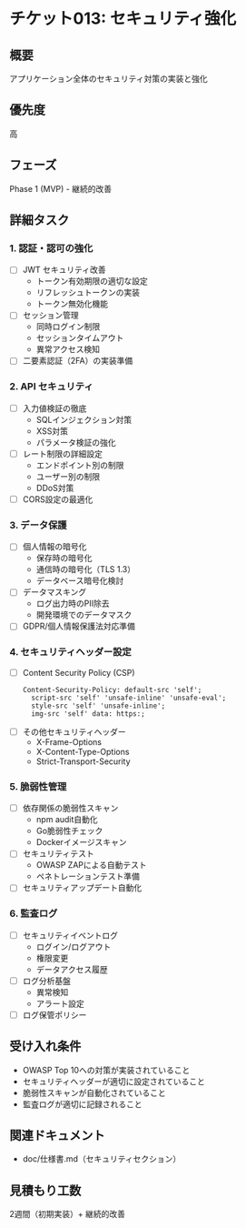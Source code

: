 # チケット013: セキュリティ強化

## 概要
アプリケーション全体のセキュリティ対策の実装と強化

## 優先度
高

## フェーズ
Phase 1 (MVP) - 継続的改善

## 詳細タスク

### 1. 認証・認可の強化
- [ ] JWT セキュリティ改善
  - トークン有効期限の適切な設定
  - リフレッシュトークンの実装
  - トークン無効化機能
- [ ] セッション管理
  - 同時ログイン制限
  - セッションタイムアウト
  - 異常アクセス検知
- [ ] 二要素認証（2FA）の実装準備

### 2. API セキュリティ
- [ ] 入力値検証の徹底
  - SQLインジェクション対策
  - XSS対策
  - パラメータ検証の強化
- [ ] レート制限の詳細設定
  - エンドポイント別の制限
  - ユーザー別の制限
  - DDoS対策
- [ ] CORS設定の最適化

### 3. データ保護
- [ ] 個人情報の暗号化
  - 保存時の暗号化
  - 通信時の暗号化（TLS 1.3）
  - データベース暗号化検討
- [ ] データマスキング
  - ログ出力時のPII除去
  - 開発環境でのデータマスク
- [ ] GDPR/個人情報保護法対応準備

### 4. セキュリティヘッダー設定
- [ ] Content Security Policy (CSP)
  ```nginx
  Content-Security-Policy: default-src 'self'; 
    script-src 'self' 'unsafe-inline' 'unsafe-eval'; 
    style-src 'self' 'unsafe-inline';
    img-src 'self' data: https:;
  ```
- [ ] その他セキュリティヘッダー
  - X-Frame-Options
  - X-Content-Type-Options
  - Strict-Transport-Security

### 5. 脆弱性管理
- [ ] 依存関係の脆弱性スキャン
  - npm audit自動化
  - Go脆弱性チェック
  - Dockerイメージスキャン
- [ ] セキュリティテスト
  - OWASP ZAPによる自動テスト
  - ペネトレーションテスト準備
- [ ] セキュリティアップデート自動化

### 6. 監査ログ
- [ ] セキュリティイベントログ
  - ログイン/ログアウト
  - 権限変更
  - データアクセス履歴
- [ ] ログ分析基盤
  - 異常検知
  - アラート設定
- [ ] ログ保管ポリシー

## 受け入れ条件
- OWASP Top 10への対策が実装されていること
- セキュリティヘッダーが適切に設定されていること
- 脆弱性スキャンが自動化されていること
- 監査ログが適切に記録されること

## 関連ドキュメント
- doc/仕様書.md（セキュリティセクション）

## 見積もり工数
2週間（初期実装）+ 継続的改善